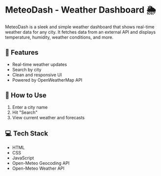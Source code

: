 # MeteoDash - Weather Dashboard 🌦️

MeteoDash is a sleek and simple weather dashboard that shows real-time weather data for any city. It fetches data from an external API and displays temperature, humidity, weather conditions, and more.

## 🔧 Features
- Real-time weather updates
- Search by city
- Clean and responsive UI
- Powered by OpenWeatherMap API

## 🚀 How to Use
1. Enter a city name
2. Hit "Search"
3. View current weather and forecasts

## 💻 Tech Stack
- HTML
- CSS
- JavaScript
- Open-Meteo Geocoding API
- Open-Meteo Weather API

